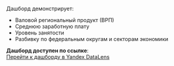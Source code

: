 Дашборд демонстрирует:
- Валовой региональный продукт (ВРП)
- Среднюю заработную плату
- Уровень занятости
- Разбивку по федеральным округам и секторам экономики

**Дашборд доступен по ссылке**:  
[Перейти к дашборду в Yandex DataLens](https://datalens.yandex.cloud/fw78db84cccu1)
